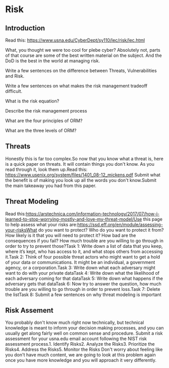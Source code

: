 # Risk
## Introduction
Read this: https://www.usna.edu/CyberDept/sy110/lec/risk/lec.html

What, you thought we were too cool for plebe cyber? Absolutely not, parts of that course are some of the best written material on the subject. And the DoD is the best in the world at managing risk.

Write a few sentences on the difference between Threats, Vulnerabilities and Risk.

Write a few sentences on what makes the risk management tradeoff difficult.

What is the risk equation? 

Describe the risk management process

What are the four principles of ORM?

What are the three levels of ORM?
## Threats
Honestly this is far too complex.So now that you know what a threat is, here is a quick paper on threats. It will contain things you don't know. As you read through it, look them up.Read this: https://www.usenix.org/system/files/1401_08-12_mickens.pdf Submit what the benefit is of making you look up all the words you don't know.Submit the main takeaway you had from this paper.

## Threat Modeling 
Read this:https://arstechnica.com/information-technology/2017/07/how-i-learned-to-stop-worrying-mostly-and-love-my-threat-model/Use this page to help assess what your risks are:https://ssd.eff.org/en/module/assessing-your-risksWhat do you want to protect? Who do you want to protect it from? How likely is it that you will need to protect it? How bad are the consequences if you fail? How much trouble are you willing to go through in order to try to prevent those?Task 1: Write down a list of data that you keep, where it’s kept, who has access to it, and what stops others from accessing it.Task 2: Think of four possible threat actors who might want to get a hold of your data or communications. It might be an individual, a government agency, or a corporation.Task 3: Write down what each adversary might want to do with your private dataTask 4: Write down what the likelihood of each adversary coming for that dataTask 5: Write down what happens if the adversary gets that dataTask 6: Now try to answer the question, how much trouble are you willing to go through in order to prevent loss.Task 7: Delete the listTask 8: Submit a few sentences on why threat modeling is important


## Risk Assement
You probably don't know much right now technically, but technical knowledge is meant to inform your decision making processes, and you can usually get along fairly well on common sense and procedure. Submit a risk assessment for your usna.edu email account following the NIST risk assessment process.1. Identify Risks2. Analyze the Risks3. Prioritize the Risks4. Address the Risks5. Monitor the Risks Don't worry about feeling like you don't have much content, we are going to look at this problem again once you have more knowledge and you will approach it very differently. 
